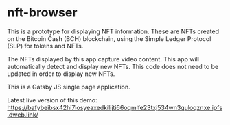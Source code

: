 # nft-browser

This is a prototype for displaying NFT information. These are NFTs created on the Bitcoin Cash (BCH) blockchain, using the Simple Ledger Protocol (SLP) for tokens and NFTs.

The NFTs displayed by this app capture video content. This app will automatically detect and display new NFTs. This code does not need to be updated in order to display new NFTs.

This is a Gatsby JS single page application.

Latest live version of this demo:
https://bafybeibsx42hi7losyeaxedkilijti66oqmlfe23txj534wn3quloqznxe.ipfs.dweb.link/
